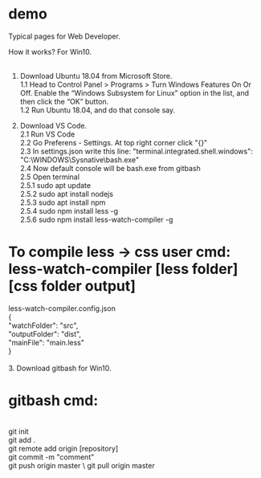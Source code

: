 # demo
Typical pages for Web Developer.


How it works? For Win10.<br>
<br>
1. Download Ubuntu 18.04 from Microsoft Store.<br>
1.1 Head to Control Panel > Programs > Turn Windows Features On Or Off. Enable the “Windows Subsystem for Linux” option in the list, and then click the “OK” button.<br>
1.2 Run Ubuntu 18.04, and do that console say.

2. Download VS Code.<br>
2.1 Run VS Code<br>
2.2 Go Preferens - Settings. At top right corner click "{}" <br>
2.3 In settings.json write this line: "terminal.integrated.shell.windows": "C:\\WINDOWS\\Sysnative\\bash.exe"<br>
2.4 Now default console will be bash.exe from gitbash<br>
2.5 Open terminal<br>
2.5.1 sudo apt update<br>
2.5.2 sudo apt install nodejs<br>
2.5.3 sudo apt install npm<br>
2.5.4 sudo npm install less -g<br>
2.5.6 sudo npm install less-watch-compiler -g<br>

# To compile less -> css user cmd: less-watch-compiler [less folder] [css folder output] <br>
less-watch-compiler.config.json<br>
{<br>
    "watchFolder": "src",<br>
    "outputFolder": "dist",<br>
    "mainFile": "main.less"<br>
}<br>
<br>
3. Download gitbash for Win10.<br>

# gitbash cmd:<br>
<br>
git init<br>
git add .<br>
git remote add origin [repository]<br>
git commit -m "comment"<br>
git push origin master \ git pull origin master<br>


